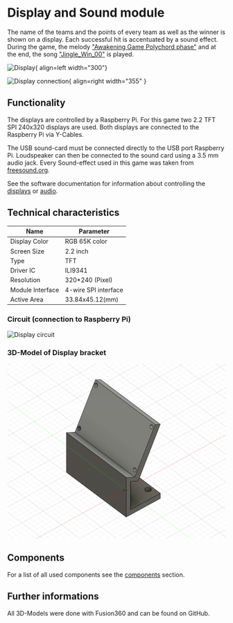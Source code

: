 # Display and Sound module

The name of the teams and the points of every team as well as the winner is shown on a display. Each successful hit is accentuated by a sound effect. During the game, the melody ["Awakening Game Polychord phase"](https://freesound.org/people/SSS_Samples/sounds/360906/) and at the end, the song ["Jingle_Win_00"](https://freesound.org/people/LittleRobotSoundFactory/sounds/270402/) is played.

![Display](hardware/pictures/display.jpeg){ align=left width="300"}

![Display connection](hardware/pictures/displays.jpeg){ align=right width="355" }

## Functionality

The displays are controlled by a Raspberry Pi. For this game two 2.2 TFT SPI 240x320  displays are used. Both displays are connected to the Raspberry Pi via Y-Cables.

The USB sound-card must be connected directly to the USB port Raspberry Pi. Loudspeaker can then be connected to the sound card using a 3.5 mm audio jack. Every Sound-effect used in this game was taken from [freesound.org](https://freesound.org/).

See the software documentation for information about controlling the [displays](https://4d-game.github.io/Gamecontrol/code-references/hardware/display_hal/) or [audio](https://4d-game.github.io/Gamecontrol/code-references/hardware/sound_hal/).

## Technical characteristics

| Name             | Parameter            |
| ---------------- | -------------------- |
| Display Color    | RGB 65K color        |
| Screen Size      | 2.2 inch             |
| Type             | TFT                  |
| Driver IC        | ILI9341              |
| Resolution       | 320*240 (Pixel)      |
| Module Interface | 4-wire SPI interface |
| Active Area      | 33.84x45.12(mm)      |

### Circuit (connection to Raspberry Pi)

![Display circuit](hardware/circuit/display.png)

### 3D-Model of Display bracket

![Display bracket](hardware/models/display/display_mount.png)


## Components

For a list of all used components see the [components](hardware/components.md) section.

## Further informations

All 3D-Models were done with Fusion360 and can be found on GitHub.
